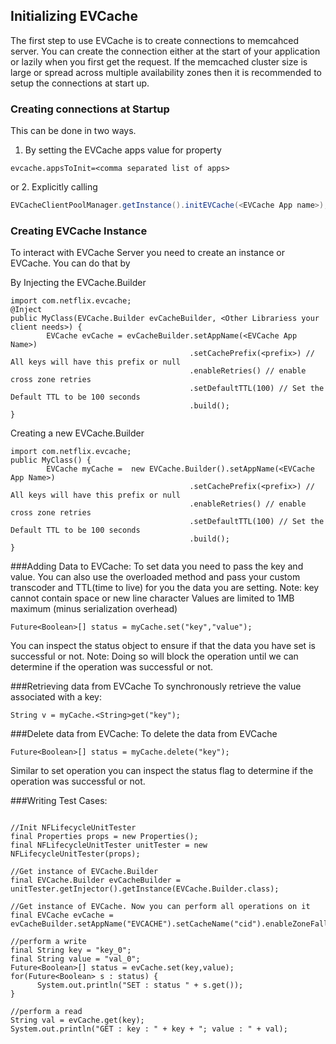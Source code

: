 ## Initializing EVCache
The first step to use EVCache is to create connections to memcahced server. You can create the connection either at the start of your application or lazily when you first get the request. If the memcached cluster size is large or spread across multiple availability zones then it is recommended to setup the connections at start up. 

### Creating connections at Startup
This can be done in two ways.

1. By setting the EVCache apps value for property 
```property
evcache.appsToInit=<comma separated list of apps>
```
or
2. Explicitly calling 
```java
EVCacheClientPoolManager.getInstance().initEVCache(<EVCache App name>);
```


### Creating EVCache Instance
To interact with EVCache Server you need to create an instance or EVCache. 
You can do that by 

By Injecting the EVCache.Builder

```property
import com.netflix.evcache;
@Inject
public MyClass(EVCache.Builder evCacheBuilder, <Other Librariess your client needs>) {
        EVCache evCache = evCacheBuilder.setAppName(<EVCache App Name>)
                                        .setCachePrefix(<prefix>) // All keys will have this prefix or null 
                                        .enableRetries() // enable cross zone retries
                                        .setDefaultTTL(100) // Set the Default TTL to be 100 seconds
                                        .build();
}
```

Creating a new EVCache.Builder 

```property
import com.netflix.evcache;
public MyClass() {
        EVCache myCache =  new EVCache.Builder().setAppName(<EVCache App Name>)
                                        .setCachePrefix(<prefix>) // All keys will have this prefix or null 
                                        .enableRetries() // enable cross zone retries
                                        .setDefaultTTL(100) // Set the Default TTL to be 100 seconds
                                        .build();
}
```


###Adding Data to EVCache:
To set data you need to pass the key and value. You can also use the overloaded method and pass your custom transcoder and TTL(time to live) for you the data you are setting.
Note: key cannot contain space or new line character
Values are limited to 1MB maximum (minus serialization overhead)
```property
Future<Boolean>[] status = myCache.set("key","value");
```
You can inspect the status object to ensure if that the data you have set is successful or not. 
Note: Doing so will block the operation until we can determine if the operation was successful or not. 


###Retrieving data from EVCache
To synchronously retrieve the value associated with a key:
```property
String v = myCache.<String>get("key");
```

###Delete data from EVCache:
To delete the data from EVCache
```property
Future<Boolean>[] status = myCache.delete("key");
```
Similar to set operation you can inspect the status flag to determine if the operation was successful or not. 

###Writing Test Cases:

```property

//Init NFLifecycleUnitTester 
final Properties props = new Properties();
final NFLifecycleUnitTester unitTester = new NFLifecycleUnitTester(props);
 
//Get instance of EVCache.Builder
final EVCache.Builder evCacheBuilder = unitTester.getInjector().getInstance(EVCache.Builder.class);
 
//Get instance of EVCache. Now you can perform all operations on it
final EVCache evCache = evCacheBuilder.setAppName("EVCACHE").setCacheName("cid").enableZoneFallback().build();

//perform a write
final String key = "key_0";
final String value = "val_0";
Future<Boolean>[] status = evCache.set(key,value);
for(Future<Boolean> s : status) {
      System.out.println("SET : status " + s.get());
}

//perform a read
String val = evCache.get(key);
System.out.println("GET : key : " + key + "; value : " + val);

```